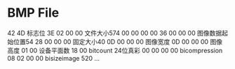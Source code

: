 # BMP File

42 4D 标志位
3E 02 00 00 文件大小574
00 00
00 00
36 00 00 00 图像数据起始位置54
28 00 00 00 固定大小40
0D 00 00 00 图像宽度
0D 00 00 00 图像高度
01 00 设备平面数
18 00 bitcount 24位真彩
00 00 00 00 bicompression
08 02 00 00 bisizeimage 520
...



